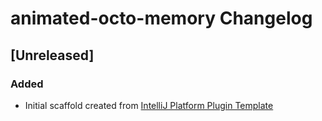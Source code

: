 <!-- Keep a Changelog guide -> https://keepachangelog.com -->

# animated-octo-memory Changelog

## [Unreleased]
### Added
- Initial scaffold created from [IntelliJ Platform Plugin Template](https://github.com/JetBrains/intellij-platform-plugin-template)
